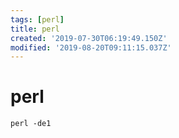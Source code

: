 ```yaml
---
tags: [perl]
title: perl
created: '2019-07-30T06:19:49.150Z'
modified: '2019-08-20T09:11:15.037Z'
---
```


# perl

```perl
perl -de1
```
